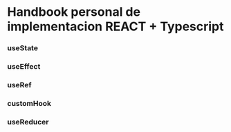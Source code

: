 # Handbook personal de implementacion REACT + Typescript
  ### useState
  ### useEffect
  ### useRef
  ### customHook
  ### useReducer
